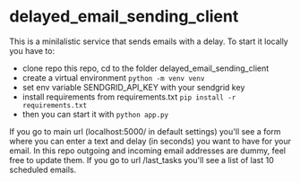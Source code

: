 # delayed_email_sending_client

This is a minilalistic service that sends emails with a delay. 
To start it locally you have to: 
* clone repo this repo, cd to the folder delayed_email_sending_client
* create a virtual environment `python -m venv venv` 
* set env variable SENDGRID_API_KEY with your sendgrid key
* install requirements from requirements.txt `pip install -r requirements.txt`
* then you can start it with `python app.py`

If you go to main url (localhost:5000/ in default settings) you'll see a form where you can enter a text and delay (in seconds) you want to have for your email. In this repo outgoing and incoming email addresses are dummy, feel free to update them. 
If you go to url /last_tasks you'll see a list of last 10 scheduled emails. 
